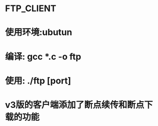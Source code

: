 # FTP_CLIENT
# 使用环境:ubutun
# 编译: gcc *.c -o ftp
# 使用: ./ftp <ip> [port]
# v3版的客户端添加了断点续传和断点下载的功能
  
